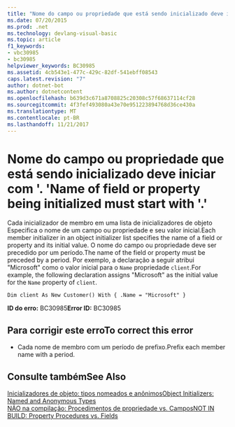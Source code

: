 ```yaml
---
title: "Nome do campo ou propriedade que está sendo inicializado deve iniciar com &#39;. &#39;"
ms.date: 07/20/2015
ms.prod: .net
ms.technology: devlang-visual-basic
ms.topic: article
f1_keywords:
- vbc30985
- bc30985
helpviewer_keywords: BC30985
ms.assetid: 4cb543e1-477c-429c-82df-541ebff08543
caps.latest.revision: "7"
author: dotnet-bot
ms.author: dotnetcontent
ms.openlocfilehash: b639d3c671a8708825c20308c57f68637114cf28
ms.sourcegitcommit: 4f3fef493080a43e70e951223894768d36ce430a
ms.translationtype: MT
ms.contentlocale: pt-BR
ms.lasthandoff: 11/21/2017
---
```

# <a name="name-of-field-or-property-being-initialized-must-start-with-3939"></a><span data-ttu-id="83af3-102">Nome do campo ou propriedade que está sendo inicializado deve iniciar com &#39;. &#39;</span><span class="sxs-lookup"><span data-stu-id="83af3-102">Name of field or property being initialized must start with &#39;.&#39;</span></span>
<span data-ttu-id="83af3-103">Cada inicializador de membro em uma lista de inicializadores de objeto Especifica o nome de um campo ou propriedade e seu valor inicial.</span><span class="sxs-lookup"><span data-stu-id="83af3-103">Each member initializer in an object initializer list specifies the name of a field or property and its initial value.</span></span> <span data-ttu-id="83af3-104">O nome do campo ou propriedade deve ser precedido por um período.</span><span class="sxs-lookup"><span data-stu-id="83af3-104">The name of the field or property must be preceded by a period.</span></span> <span data-ttu-id="83af3-105">Por exemplo, a declaração a seguir atribui "Microsoft" como o valor inicial para o `Name` propriedade `client`.</span><span class="sxs-lookup"><span data-stu-id="83af3-105">For example, the following declaration assigns "Microsoft" as the initial value for the `Name` property of `client`.</span></span>  
  
```  
Dim client As New Customer() With { .Name = "Microsoft" }  
```  
  
 <span data-ttu-id="83af3-106">**ID do erro:** BC30985</span><span class="sxs-lookup"><span data-stu-id="83af3-106">**Error ID:** BC30985</span></span>  
  
## <a name="to-correct-this-error"></a><span data-ttu-id="83af3-107">Para corrigir este erro</span><span class="sxs-lookup"><span data-stu-id="83af3-107">To correct this error</span></span>  
  
-   <span data-ttu-id="83af3-108">Cada nome de membro com um período de prefixo.</span><span class="sxs-lookup"><span data-stu-id="83af3-108">Prefix each member name with a period.</span></span>  
  
## <a name="see-also"></a><span data-ttu-id="83af3-109">Consulte também</span><span class="sxs-lookup"><span data-stu-id="83af3-109">See Also</span></span>  
 [<span data-ttu-id="83af3-110">Inicializadores de objeto: tipos nomeados e anônimos</span><span class="sxs-lookup"><span data-stu-id="83af3-110">Object Initializers: Named and Anonymous Types</span></span>](../../visual-basic/programming-guide/language-features/objects-and-classes/object-initializers-named-and-anonymous-types.md)  
 [<span data-ttu-id="83af3-111">NÃO na compilação: Procedimentos de propriedade vs. Campos</span><span class="sxs-lookup"><span data-stu-id="83af3-111">NOT IN BUILD: Property Procedures vs. Fields</span></span>](http://msdn.microsoft.com/en-us/da1c05c1-87c7-40fa-b92c-e9c7e4d170f7)
